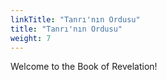 ```yaml
---
linkTitle: "Tanrı'nın Ordusu"
title: "Tanrı'nın Ordusu"
weight: 7
---
```


Welcome to the Book of Revelation!

<!--more-->
